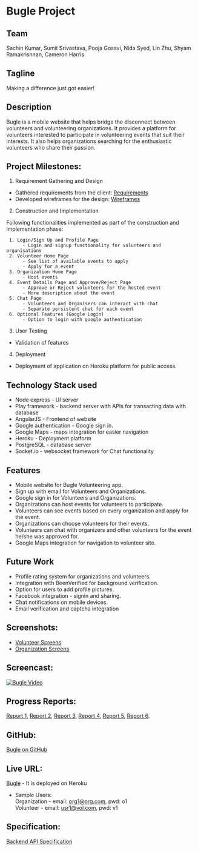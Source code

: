 # Bugle Project 

## Team 
Sachin Kumar, Sumit Srivastava, Pooja Gosavi, Nida Syed, Lin Zhu, Shyam Ramakrishnan, Cameron Harris

## Tagline 
Making a difference just got easier!

## Description
Bugle is a mobile website that helps bridge the disconnect between volunteers and volunteering organizations. It provides a platform for volunteers interested to participate in volunteering events that suit their interests. It also helps organizations searching for the enthusiastic volunteers who share their passion.

## Project Milestones:

1. Requirement Gathering and Design
* Gathered requirements from the client: [Requirements](Requirements.md)
* Developed wireframes for the design: [Wireframes](Wireframes)

2. Construction and Implementation

Following functionalities implemented as part of the construction and implementation phase:

     1. Login/Sign Up and Profile Page
          - Login and signup functionality for volunteers and organisations
     2. Volunteer Home Page
          - See list of available events to apply
          - Apply for a event
     3. Organization Home Page
          - Host events
     4. Event Details Page and Approve/Reject Page
          - Approve or Reject volunteers for the hosted event
          - More description about the event
     5. Chat Page
          - Volunteers and Organisers can interact with chat
          - Separate persistent chat for each event
     6. Optional Features (Google Login)
          - Option to login with google authentication
          
3. User Testing
* Validation of features

4. Deployment
* Deployment of application on Heroku platform for public access.

## Technology Stack used
* Node express - UI server
* Play framework - backend server with APIs for transacting data with database
* AngularJS - Frontend of website
* Google authentication - Google sign in.
* Google Maps - maps integration for easier navigation
* Heroku - Deployment platform
* PostgreSQL - database server
* Socket.io - websocket framework for Chat functionality

## Features
* Mobile website for Bugle Volunteering app.
* Sign up with email for Volunteers and Organizations.
* Google sign in for Volunteers and Organizations.
* Organizations can host events for volunteers to participate.
* Volunteers can see events based on every organization and apply for the event.
* Organizations can choose volunteers for their events.
* Volunteers can chat with organizers and other volunteers for the event he/she was approved for.
* Google Maps integration for navigation to volunteer site.

## Future Work
* Profile rating system for organizations and volunteers.
* Integration with BeenVerified for background verification.
* Option for users to add profile pictures.
* Facebook integration - signin and sharing.
* Chat notifications on mobile devices.
* Email verification and captcha integration

## Screenshots:
* [Volunteer Screens](Media/Screenshots/Volunteer)
* [Organization Screens](Media/Screenshots/Organization)

## Screencast: 
[![Bugle Video](https://img.youtube.com/vi/LVQ9Lop0-x4/0.jpg)](https://www.youtube.com/watch?v=LVQ9Lop0-x4)

## Progress Reports: 
[Report 1](Documentation/Progress%20Reports/Report%201.txt), [Report 2](Documentation/Progress%20Reports/Report%202.txt), [Report 3](Documentation/Progress%20Reports/Report%203.txt), [Report 4](Documentation/Progress%20Reports/Report%204.txt), [Report 5](Documentation/Progress%20Reports/Report%205.txt), [Report 6](Documentation/Progress%20Reports/Report%206.txt).

## GitHub: 
[Bugle on GitHub](https://github.com/NCSUMobiles/spring18_Bugle)

## Live URL: 
[Bugle](https://bugle-npm-srv.herokuapp.com/) - It is deployed on Heroku
* Sample Users:<br/>
Organization - email: org1@org.com, pwd: o1 <br/> 
Volunteer - email: usr1@vol.com, pwd: v1 <br/>

## Specification: 
[Backend API Specification](bugle-play-server/README.md)
